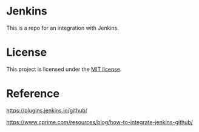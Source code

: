 # Jenkins
This is a repo for an integration with Jenkins.

# License
This project is licensed under the [MIT license](LICENSE).

# Reference

https://plugins.jenkins.io/github/

https://www.cprime.com/resources/blog/how-to-integrate-jenkins-github/

